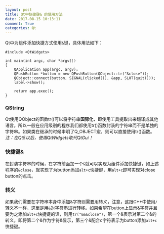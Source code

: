 ```yaml
---
layout: post
title: Qt中快捷键& 的使用方法
date: 2017-08-15 10:13:11
comment: True
categories: Qt
---
```


Qt中为组件添加快捷方式使用`&`键，具体用法如下：
```
#include <QtWidgets>

int main(int argc, char *argv[])
{
	QApplication app(argc, argv);
	QPushButton *button = new QPushButton(QObject::tr("&close"));
	QObject::connect(button, SIGNAL(clicked()), &app, SLOT(quit()));
	label->show();
	
	return app.exec();
}
```
### QString
Qt使用QObject的函数tr()可以将字符串**国际化**，即使用工具提取出来翻译成其他语言，所以一般在应用级别的程序我们都使用tr()函数封装的字符串而不是单独的字符串。如果类在继承的时候申明了Q_OBJECT宏，则可以直接使用tr()函数。*注：在Qt5以后，使用QtWidgets取代QtGui！*
### 快捷键&
在封装字符串的时候，在字符前面加一个`&`就可以实现为组件添加快捷键，如上述程序的`&close`，就实现了为button添加`alt+c`快捷键，用`alt+c`即可实现对close button的点击。
### 转义
如果我们需要在字符串本身中添加&字符则需要用转义，注意，这跟C++中使用`/`转义不一样，这里是用`&`对字符串进行转移。如果希望在button上显示&字符并且要为之添加`alt+c`快捷键的话，则用`tr("&&&close")`，第一个&表示对第二个&的转义，即将第二个&作为字符&显示，第三个&配合c字符表示为button添加`alt+c`快捷键。
